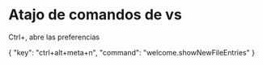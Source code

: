 # Atajo de comandos de vs

Ctrl+, abre las preferencias

{
  "key": "ctrl+alt+meta+n",
  "command": "welcome.showNewFileEntries"
}